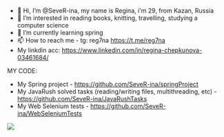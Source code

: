 - 👋 Hi, I’m @SeveR-ina, my name is Regina, i'm 29, from Kazan, Russia
- 👀 I’m interested in reading books, knitting, travelling, studying a computer science
- 🌱 I’m currently learning spring
- 📫 How to reach me - tg: reg7na https://t.me/reg7na
- My linkdin acc: https://www.linkedin.com/in/regina-chepkunova-03461684/

MY CODE:
- My Spring project - https://github.com/SeveR-ina/springProject
- My JavaRush solved tasks (reading/writing files, multithreading, etc) - https://github.com/SeveR-ina/JavaRushTasks
- My Web Selenium tests - https://github.com/SeveR-ina/WebSeleniumTests

[![](https://jitpack.io/v/org.bitbucket.SeveR-ina/jivys-backend2.svg)](https://jitpack.io/#org.bitbucket.SeveR-ina/jivys-backend2)
<!---
SeveR-ina/SeveR-ina is a ✨ special ✨ repository because its `README.md` (this file) appears on your GitHub profile.
You can click the Preview link to take a look at your changes.
--->
